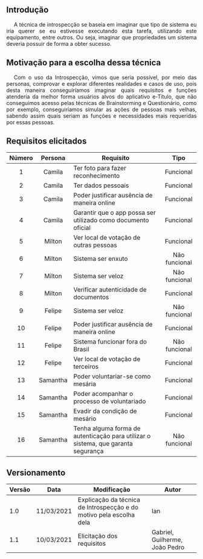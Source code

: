 ## Introdução

<p style="text-indent: 20px; text-align: justify">
A técnica de introspecção se baseia em imaginar que tipo de sistema eu iria querer se eu
estivesse executando esta tarefa, utilizando este equipamento, entre outros. Ou seja, imaginar que propriedades um sistema deveria possuir de forma a obter sucesso.
</p>

## Motivação para a escolha dessa técnica

<p style="text-indent: 20px; text-align: justify">
Com o uso da Introspecção, vimos que seria possível, por meio das personas, comprovar e explorar diferentes realidades e casos de uso, pois desta maneira conseguiríamos imaginar quais requisitos e funções atenderia da melhor forma usuários alvos do aplicativo e-Título, que não conseguimos acesso pelas técnicas de Brainstorming e Questionário, como por exemplo, conseguiríamos simular as ações de pessoas mais velhas, sabendo assim quais seriam as funções e necessidades mais requeridas por essas pessoas. 
</p>

## Requisitos elicitados

|Número | Persona | Requisito | Tipo |
|:--:|:--:|--|:--:|
| 1 | Camila |Ter foto para fazer reconhecimento | Funcional |
| 2 | Camila |Ter dados pessoais | Funcional |
| 3 | Camila |Poder justificar ausência de maneira online | Funcional |
| 4 | Camila |Garantir que o app possa ser utilizado como documento oficial | Funcional |
| 5 | Milton |Ver local de votação de outras pessoas | Funcional |
| 6 | Milton |Sistema ser enxuto | Não funcional |
| 7 | Milton |Sistema ser veloz | Não funcional |
| 8 | Milton |Verificar autenticidade de documentos | Funcional |
| 9 | Felipe |Sistema ser veloz | Não funcional|
| 10 | Felipe |Poder justificar ausência de maneira online | Funcional |
| 11 | Felipe |Sistema funcionar fora do Brasil | Não funcional |
| 12 | Felipe |Ver local de votação de terceiros | Funcional |
| 13 | Samantha |Poder voluntariar-se como mesária | Funcional |
| 14 | Samantha |Poder acompanhar o processo de voluntariado | Funcional |
| 15 | Samantha |Evadir da condição de mesário | Funcional |
| 16 | Samantha |Tenha alguma forma de autenticação para utilizar o sistema, que garanta segurança | Não funcional |


## Versionamento
| Versão | Data | Modificação | Autor |
|--|--|--|--|
|1.0 | 11/03/2021 | Explicação da técnica de Introspecção e do motivo pela escolha dela | Ian |
| 1.1 | 10/03/2021 | Elicitação dos requisitos | Gabriel, Guilherme, João Pedro |